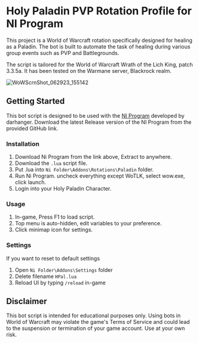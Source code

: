 # Holy Paladin PVP Rotation Profile for NI Program

This project is a World of Warcraft rotation specifically designed for healing as a Paladin. The bot is built to automate the task of healing during various group events such as PVP and Battlegrounds. 

The script is tailored for the World of Warcraft Wrath of the Lich King, patch 3.3.5a. It has been tested on the Warmane server, Blackrock realm.

![WoWScrnShot_062923_155142](https://github.com/nelbin4/ni-holypala/assets/20941975/a61da6fd-a512-4b58-883e-e8b3942cb931)



## Getting Started

This bot script is designed to be used with the [NI Program](https://github.com/darhanger/ni) developed by darhanger. 
Download the latest Release version of the NI Program from the provided GitHub link.

### Installation

1. Download Ni Program from the link above, Extract to anywhere.
2. Download the `.lua` script file.
3. Put .lua into `Ni Folder\Addons\Rotations\Paladin` folder.
4. Run Ni Program. uncheck everything except WoTLK, select wow.exe, click launch.
5. Login into your Holy Paladin Character.

### Usage

1.  In-game, Press F1 to load script.
2.  Top menu is auto-hidden, edit variables to your preference.
3.  Click minimap icon for settings.

### Settings

If you want to reset to default settings
1. Open `Ni Folder\Addons\Settings` folder
2. Delete filename `HPal.lua`
3. Reload UI by typing `/reload` in-game

## Disclaimer

This bot script is intended for educational purposes only. Using bots in World of Warcraft may violate the game's Terms of Service and could lead to the suspension or termination of your game account. Use at your own risk.
